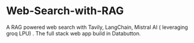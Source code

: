 # Web-Search-with-RAG
A RAG powered web search with Tavily, LangChain, Mistral AI ( leveraging groq LPU) . The full stack web app build in Databutton.
